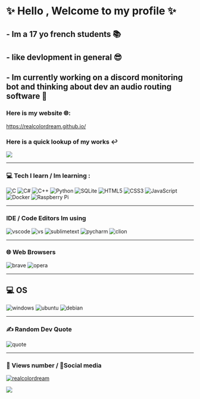 # ✨ Hello , Welcome to my profile ✨
## - Im a 17 yo french students 📚
## - like devlopment in general 😎
## - Im currently working on a discord monitoring bot and thinking about dev an audio routing software 🤔
### Here is my website 🌐:
<a href = "https://realcolordream.github.io/">https://realcolordream.github.io/</a>
### Here is a quick lookup of my works ↩
<a href = "https://github.com/RealColorDream/Projects"><img src= "https://img.shields.io/badge/Projects-100000?style=for-the-badge&logo=github&logoColor=white"></a>

---

<!--![graph](https://github-readme-activity-graph.cyclic.app/graph?username=RealColorDream&theme=github)-->



### 💻 Tech I learn / Im learning :
![C](https://img.shields.io/badge/c-%2300599C.svg?style=for-the-badge&logo=c&logoColor=white) ![C#](https://img.shields.io/badge/c%23-%23239120.svg?style=for-the-badge&logo=c-sharp&logoColor=white) ![C++](https://img.shields.io/badge/c++-%2300599C.svg?style=for-the-badge&logo=c%2B%2B&logoColor=white) 
![Python](https://img.shields.io/badge/python-3670A0?style=for-the-badge&logo=python&logoColor=ffdd54) ![SQLite](https://img.shields.io/badge/sqlite-%2307405e.svg?style=for-the-badge&logo=sqlite&logoColor=white)
![HTML5](https://img.shields.io/badge/html5-%23E34F26.svg?style=for-the-badge&logo=html5&logoColor=white) ![CSS3](https://img.shields.io/badge/css3-%231572B6.svg?style=for-the-badge&logo=css3&logoColor=white) ![JavaScript](https://img.shields.io/badge/javascript-%23323330.svg?style=for-the-badge&logo=javascript&logoColor=%23F7DF1E)
  ![Docker](https://img.shields.io/badge/docker-%230db7ed.svg?style=for-the-badge&logo=docker&logoColor=white) ![Raspberry Pi](https://img.shields.io/badge/-RaspberryPi-C51A4A?style=for-the-badge&logo=Raspberry-Pi)

---

### IDE / Code Editors Im using

![vscode](https://img.shields.io/badge/Visual_Studio_Code-0078D4?style=for-the-badge&logo=visual%20studio%20code&logoColor=white)
![vs](https://img.shields.io/badge/Visual_Studio-5C2D91?style=for-the-badge&logo=visual%20studio&logoColor=white)
![sublimetext](https://img.shields.io/badge/sublime_text-%23575757.svg?&style=for-the-badge&logo=sublime-text&logoColor=important)
![pycharm](https://img.shields.io/badge/PyCharm-000000.svg?&style=for-the-badge&logo=PyCharm&logoColor=white)
![clion](https://img.shields.io/badge/CLion-000000?style=for-the-badge&logo=clion&logoColor=white)

---

### 🌐 Web Browsers
![brave](https://img.shields.io/badge/Brave-FF7139?style=for-the-badge&logo=Brave&logoColor=white) ![opera](https://img.shields.io/badge/Opera_/_Opera_GX-FF1B2D?style=for-the-badge&logo=Opera&logoColor=white)

---

## 💻 OS

![windows](https://img.shields.io/badge/Windows-0078D6?style=for-the-badge&logo=windows&logoColor=white) ![ubuntu](https://img.shields.io/badge/Ubuntu-E95420?style=for-the-badge&logo=ubuntu&logoColor=white) ![debian](https://img.shields.io/badge/Debian-A81D33?style=for-the-badge&logo=debian&logoColor=white)

---

### ✍️ Random Dev Quote
![quote](https://quotes-github-readme.vercel.app/api?type=vetical&theme=dark)

--- 
### 👀 Views number / 📨Social media


<p align="left"><a href="https://twitter.com/realcolordream" target="blank"><img src="https://img.shields.io/badge/Twitter-1DA1F2?style=for-the-badge&logo=twitter&logoColor=white" alt="realcolordream"/></a></p>

<a href="https://visitcount.itsvg.in">
  <img src="https://visitcount.itsvg.in/api?id=RealColorDream&label=&color=12&icon=2&pretty=true" />
</a>
